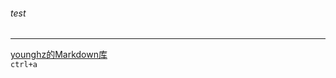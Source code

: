 ###### test   
---
[younghz的Markdown库](https:://github.com/younghz/Markdown "Markdown")    
`ctrl+a`
